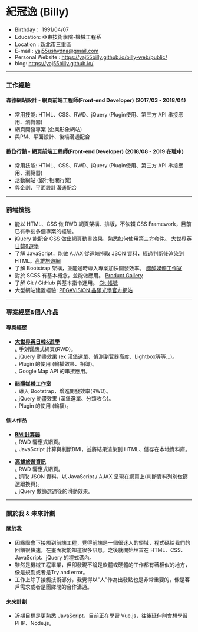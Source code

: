 # 紀冠逸 (Billy)
- Birthday： 1991/04/07 <br>
- Education: 亞東技術學院-機械工程系 <br>
- Location : 新北市三重區 <br>
- E-mail : yaj55ushydna@gmail.com <br>
- Personal Website : https://yaj55billy.github.io/billy-web/public/ 
- blog: https://yaj55billy.github.io/
<hr>

### 工作經驗

#### 森德網站設計 - 網頁前端工程師(Front-end Developer) (2017/03 - 2018/04)

* 常用技能: HTML、CSS、RWD、jQuery (Plugin使用、第三方 API 串接應用、瀏覽器) 
* 網頁開發專案 (企業形象網站)
* 與PM、平面設計、後端溝通配合

#### 數位行銷 - 網頁前端工程師(Front-end Developer) (2018/08 - 2019 在職中)

- 常用技能: HTML、CSS、RWD、jQuery (Plugin使用、第三方 API 串接應用、瀏覽器)
- 活動網站 (銀行相關行業)
- 與企劃、平面設計溝通配合

<hr>

### 前端技能

- 能以 HTML、CSS 做 RWD 網頁架構、排版，不依賴 CSS Framework，目前已有手刻多個專案的經驗。
- jQuery 能配合 CSS 做出網頁動畫效果，熟悉如何使用第三方套件。 <a href="http://www.geos.com.tw/index.php" target="_blank">大世界英日韓&遊學</a>
- 了解 JavaScript，能做 AJAX 從遠端撈取 JSON 資料，經過判斷後渲染到 HTML。<a href="https://yaj55billy.github.io/travel-info/" target="_blank">高雄旅遊網</a>
- 了解 Bootstrap 架構，並能適時導入專案加快開發效率。 <a href="http://www.vinegarhouse.com.tw/index.php" target="_blank">醋醰媒體工作室</a>
- 對於 SCSS 有基本概念，並能做應用。 <a href="https://yaj55billy.github.io/product-gallery/public/" target="_blank">Product Gallery</a>
- 了解 Git / GitHub 與基本指令運用。 <a href="https://github.com/yaj55billy" target="_blank">Git 帳號</a>
- 大型網站建置經驗:  <a href="https://tw.pegavision.com/" target="_blank">PEGAVISION 晶碩光學官方網站</a>
<hr>

### 專案經歷&個人作品

#### 專案經歷
- <a href="http://www.geos.com.tw/index.php" target="_blank"><B>大世界英日韓&遊學</B></a> <br>
  ⌞ 手刻響應式網頁(RWD)。 <br>
  ⌞ jQuery 動畫效果 (ex:漢堡選單、偵測瀏覽器高度、Lightbox等等...)。 <br>
  ⌞ Plugin 的使用 (輪播效果、相簿)。 <br>
  ⌞ Google Map API 的串接應用。

- <a href="http://www.vinegarhouse.com.tw/index.php" target="_blank"><B>醋醰媒體工作室</B></a> <br>
  ⌞ 導入 Bootstrap，增進開發效率(RWD)。 <br>
  ⌞ jQuery 動畫效果 (漢堡選單、分類收合)。 <br>
  ⌞ Plugin 的使用 (輪播)。

#### 個人作品

- <a href="https://yaj55billy.github.io/bmi-calculator/" target="_blank"><B>BMI計算器</B></a> <br>
  ⌞ RWD 響應式網頁。 <br>
  ⌞ JavaScript 計算與判斷BMI，並將結果渲染到 HTML、儲存在本地資料庫。

- <a href="https://yaj55billy.github.io/travel-info/" target="_blank"><B>高雄旅遊資訊</B></a> <br>
  ⌞ RWD 響應式網頁。 <br>
  ⌞ 抓取 JSON 資料，以 JavaScript / AJAX 呈現在網頁上(判斷資料列別做篩選跟換頁)。<br>
  ⌞ jQuery 做篩選過後的滑動效果。

<hr>


### 關於我 & 未來計劃 
#### 關於我
- 因緣際會下接觸到前端工程，覺得前端是一個很迷人的領域，程式碼給我們的回饋很快速，在畫面就能知道很多訊息。之後就開始埋首在 HTML、CSS、JavaScript、jQuery 的程式碼內。 <br>
- 雖然是機械工程畢業，但卻發現不論是軟體或硬體的工作都有著相似的地方，像是規劃或者是Try and error。 <br>
- 工作上除了接觸技術部分，我覺得以"人"作為出發點也是非常重要的，像是客戶需求或者是團隊間的合作溝通。 

#### 未來計劃
- 近期目標是更熟悉 JavaScript，目前正在學習 Vue.js，往後延伸則會想學習 PHP、Node.js。<br> 
